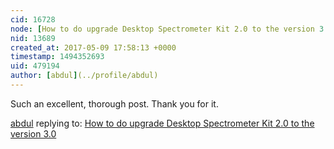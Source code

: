 ```yaml
---
cid: 16728
node: [How to do upgrade Desktop Spectrometer Kit 2.0 to the version 3.0 ](../notes/pablo/11-09-2016/how-to-do-upgrade-desktop-spectrometer-kit-2-0-to-the-version-3-0)
nid: 13689
created_at: 2017-05-09 17:58:13 +0000
timestamp: 1494352693
uid: 479194
author: [abdul](../profile/abdul)
---
```


Such an excellent, thorough post. Thank you for it.

[abdul](../profile/abdul) replying to: [How to do upgrade Desktop Spectrometer Kit 2.0 to the version 3.0 ](../notes/pablo/11-09-2016/how-to-do-upgrade-desktop-spectrometer-kit-2-0-to-the-version-3-0)

